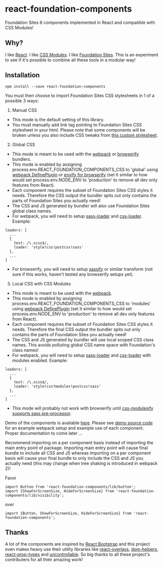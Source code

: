 # react-foundation-components

Foundation Sites 6 components implemented in React and compatible with CSS Modules!

## Why?

I like [React](https://facebook.github.io/react). I like [CSS Modules](https://github.com/css-modules/css-modules). I like [Foundation Sites](http://foundation.zurb.com/sites.html). This is an experiment to see if it's possible to combine all these tools in a modular way!

## Installation

```
npm install --save react-foundation-components
```

You must then choose to import Foundation Sites CSS stylesheets in 1 of a possible 3 ways:

1. Manual CSS
  * This mode is the default setting of this library.
  * You must manually add link tag pointing to Foundation Sites CSS stylesheet in your html. Please note that some components will be broken unless you also include CSS tweaks from [this custom stylesheet](https://github.com/aruberto/react-foundation-components/blob/master/src/custom.scss).
2. Global CSS
  * This mode is meant to be used with the [webpack](https://webpack.github.io/) or [browserify](http://browserify.org/) bundlers.
  * This mode is enabled by assigning process.env.REACT_FOUNDATION_COMPONENTS_CSS to 'global' using [webpack DefinePlugin](https://webpack.github.io/docs/list-of-plugins.html#defineplugin) or [envify for browserify](https://github.com/hughsk/envify) (set it similar to how would set process.env.NODE_ENV to 'production' to remove all dev only features from React).
  * Each component requires the subset of Foundation Sites CSS styles it needs. Therefore the CSS output the bundler spits out only contains the parts of Foundation Sites you actually need!
  * The CSS and JS generated by bundler will also use Foundation Sites global class names.
  * For webpack, you will need to setup [sass-loader](https://github.com/jtangelder/sass-loader) and [css-loader](https://github.com/webpack/css-loader). Example:
  ```
  loaders: [
    ...
    {
      test: /\.scss$/,
      loader: 'style!css!postcss!sass'
    },
    ...
  ]
  ```
  * For browserify, you will need to setup [sassify](https://github.com/davidguttman/sassify) or similar transform (not sure if this works, haven't tested any browserify setups yet).
3. Local CSS with CSS Modules
  * This mode is meant to be used with the [webpack](https://webpack.github.io/).
  * This mode is enabled by assigning process.env.REACT_FOUNDATION_COMPONENTS_CSS to 'modules' using [webpack DefinePlugin](https://webpack.github.io/docs/list-of-plugins.html#defineplugin) (set it similar to how would set process.env.NODE_ENV to 'production' to remove all dev only features from React).
  * Each component requires the subset of Foundation Sites CSS styles it needs. Therefore the final CSS output the bundler spits out only contains the parts of Foundation Sites you actually need!
  * The CSS and JS generated by bundler will use local scoped CSS class names. This avoids polluting global CSS name space with Foundation's class names!
  * For webpack, you will need to setup [sass-loader](https://github.com/jtangelder/sass-loader) and [css-loader](https://github.com/webpack/css-loader) with modules enabled. Example:
  ```
  loaders: [
    ...
    {
      test: /\.scss$/,
      loader: 'style!css?modules!postcss!sass'
    },
    ...
  ]
  ```
  * This mode will probably not work with browserify until [css-modulesify supports sass pre-processor](https://github.com/css-modules/css-modulesify/issues/14).

Demo of the components is available [here](http://aruberto.github.io/react-foundation-components). Please see [demo source code](https://github.com/aruberto/react-foundation-components/tree/master/demo) for an example webpack setup and example use of each component. Proper documentation to come later ...

Recommend importing on a per component basis instead of importing the main entry point of package. Importing main entry point will cause final bundle to include all CSS and JS whereas importing on a per component basis will cause your final bundle to only include the CSS and JS you actually need (this may change when tree shaking is introduced in webpack 2)!

Favor

```
import Button from 'react-foundation-components/lib/button';
import {ShowForScreenSize, HideForScreenSize} from 'react-foundation-components/lib/visibility';
```

over

```
import {Button, ShowForScreenSize, HideForScreenSize} from 'react-foundation-components';
```

## Thanks

A lot of the components are inspired by [React Bootstrap](https://github.com/react-bootstrap/react-bootstrap) and this project even makes heavy use their utility libraries like [react-overlays](https://github.com/react-bootstrap/react-overlays), [dom-helpers](https://github.com/react-bootstrap/dom-helpers), [react-prop-types](https://github.com/react-bootstrap/react-prop-types) and [uncontrollable](https://github.com/jquense/uncontrollable). So big thanks to all these project's contributers for all their amazing work!
